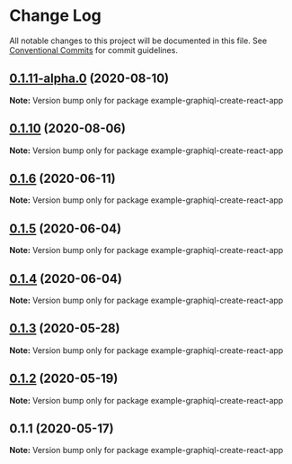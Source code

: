 # Change Log

All notable changes to this project will be documented in this file.
See [Conventional Commits](https://conventionalcommits.org) for commit guidelines.

## [0.1.11-alpha.0](https://github.com/graphql/graphiql/compare/example-graphiql-create-react-app@0.1.10...example-graphiql-create-react-app@0.1.11-alpha.0) (2020-08-10)

**Note:** Version bump only for package example-graphiql-create-react-app

## [0.1.10](https://github.com/graphql/graphiql/compare/example-graphiql-create-react-app@0.1.6...example-graphiql-create-react-app@0.1.10) (2020-08-06)

**Note:** Version bump only for package example-graphiql-create-react-app

## [0.1.6](https://github.com/graphql/graphiql/compare/example-graphiql-create-react-app@0.1.5...example-graphiql-create-react-app@0.1.6) (2020-06-11)

**Note:** Version bump only for package example-graphiql-create-react-app

## [0.1.5](https://github.com/graphql/graphiql/compare/example-graphiql-create-react-app@0.1.4...example-graphiql-create-react-app@0.1.5) (2020-06-04)

**Note:** Version bump only for package example-graphiql-create-react-app

## [0.1.4](https://github.com/graphql/graphiql/compare/example-graphiql-create-react-app@0.1.3...example-graphiql-create-react-app@0.1.4) (2020-06-04)

**Note:** Version bump only for package example-graphiql-create-react-app

## [0.1.3](https://github.com/graphql/graphiql/compare/example-graphiql-create-react-app@0.1.2...example-graphiql-create-react-app@0.1.3) (2020-05-28)

**Note:** Version bump only for package example-graphiql-create-react-app

## [0.1.2](https://github.com/graphql/graphiql/compare/example-graphiql-create-react-app@0.1.1...example-graphiql-create-react-app@0.1.2) (2020-05-19)

**Note:** Version bump only for package example-graphiql-create-react-app

## 0.1.1 (2020-05-17)

**Note:** Version bump only for package example-graphiql-create-react-app
